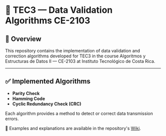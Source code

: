 # 🧪 TEC3 — Data Validation Algorithms CE-2103

## 📘 Overview

This repository contains the implementation of data validation and correction algorithms developed for TEC3 in the course Algoritmos y Estructuras de Datos II — CE-2103 at Instituto Tecnológico de Costa Rica.

---

## ✅ Implemented Algorithms

- **Parity Check**
- **Hamming Code**
- **Cyclic Redundancy Check (CRC)**

Each algorithm provides a method to detect or correct data transmission errors.

📎 Examples and explanations are available in the repository's [Wiki](https://github.com/MAU143429/TEC3-Datos-II/wiki).
